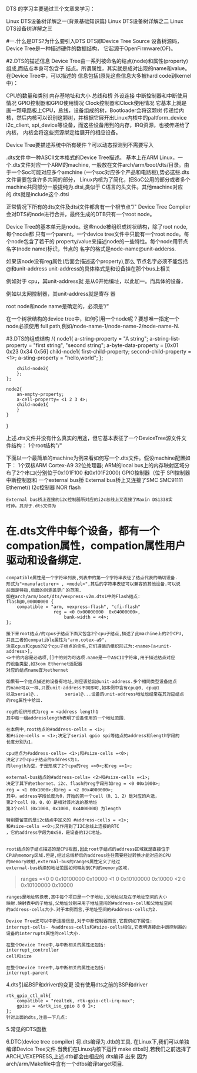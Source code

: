 DTS 的学习主要通过三个文章来学习：

Linux DTS设备树详解之一(背景基础知识篇)
Linux DTS设备树详解之二
Linux DTS设备树详解之三

#一.什么是DTS?为什么要引入DTS
DTS即Device Tree Source 设备树源码，Device Tree是一种描述硬件的数据结构，
它起源于OpenFirmware(OF)。











#2.DTS的描述信息
Device Tree由一系列被命名的结点(node)和属性(property)组成,而结点本身可包含子
结点。所谓属性，其实就是成对出现的name和value。在Device Tree中，可以描述的
信息包括(原先这些信息大多被hard code到kernel中)：

CPU的数量和类别
内存基地址和大小
总线和桥
外设连接
中断控制器和中断使用情况 
GPIO控制器和GPIO使用情况
Clock控制器和Clock使用情况
	它基本上就是画一颗电路板上CPU，总线，设备组成的树，Bootloader会将这颗树
传递给内核，然后内核可以识别这颗树，并根据它展开出Linux内核中的paltform_device
i2c_client, spi_device等设备，而这些设备用到的内存，IRQ资源，也被传递给了内核，
内核会将这些资源绑定给展开的相应设备。

Device Tree要描述系统中所有硬件？可以动态探测到不需要写入

.dts文件中一种ASCII文本格式的Device Tree描述。
基本上在ARM Linux，一个.dts文件对应一个ARM的machine,
一般放在文件arch/arm/boot/dts/目录。由于一个Soc可能对应多个amchine
(一个soc对应多个产品和电路板),势必这些.dts文件需要包含许多共同的部分，
Linux内核为了简化，把SoC公用的部分或者多个machine共同部分一般提纯为.dtsi,类似于
C语言的头文件。其他machine对应的.dts就是include这个.dtsi


正常情况下所有的dts文件及dtsi文件都含有一个根节点“/" 
Device Tree Compiler会对DTS的node进行合并，最终生成的DTB只有一个root node。

Device Tree的基本单元是node。这些node被组织成树状结构，除了root node,每个node都 
只有一个parent。一个device tree文件中只能有一个root node。每个node包含了若干的
property/value来描述node的一些特性。每个node用节点名字(node name)标识，节点的
名字的格式是node-name@unit-adderss.

如果该node没有reg属性(后面会描述这个property),那么 节点名字必须不能包括@和unit-address
unit-address的具体格式是和设备挂在那个bus上相关

例如对于 cpu，其unit-address就
是从0开始编址，以此加一。而具体的设备，

例如以太网控制器，其unit-address就是寄存
器

root node和node name是确定的，必须是”/“

在一个树状结构的device tree中，如何引用一个node呢？要想唯一指定一个node必须使用
full path,例如/node-name-1/node-name-2/node-name-N.


#3.DTS的组成结构
/{
	node1{
		a-string-property = "A string";
		a-string-list-property = "first string", "second string";
		a-byte-data-property   = [0x01 0x23 0x34 0x56]
		child-node1{
			first-child-property;
			second-child-property = <1>;
			a-sting-property = "hello,world";
		};

		child-node2{
		};
	};

	node2{
		an-empty-property;
		a-cell-property= <1 2 3 4>;
		child-node1{
		}
	}
	
}

上述.dts文件并没有什么真实的用途，但它基本表征了一个DeviceTree源文件文件结构：
1个root结构"/"

下面以一个最简单的machine为例来看如何写一个.dts文件。假设machine配置如下：
1个双核ARM Cortex-A9 32位处理器;
ARM的local bus上的内存映射区域分布了2个串口(分别位于0x101F100 和0x101F2000)
	GPIO控制器（位于
	SPI控制器
	中断控制器和
	一个external bus桥
	External bus桥上又连接了SMC SMC91111 Ethernet()
	                        I2c控制器
							NOR flash

	External bus桥上连接的i2c控制器所对应的i2c总线上又连接了Maxin DS1338实
	时钟。其对于.dts文件为

#	在.dts文件中每个设备，都有一个compation属性，compation属性用户驱动和设备绑定.
	compatible属性是一个字符串列表,列表中的第一个字符串表征了结点代表的确切设备.
	形式为"<manufacturer> , <model>",其后的字符串表征可以兼容的其他设备.可以说
	前面是特指,后面的则涵盖更广的范围.
	如在arch/arm/boot/dts/vexpress-v2m.dtsi中的Flash结点:
	flash@0,00000000 {
		compatible = "arm, vexpress-flash", "cfi-flash"
					  reg = <0 0x00000000  0x04000000>,
						  bank-width = <4>;
	};

	接下来root结点/的cpus子结点下面又包含2个cpu子结点,描述了此machine上的2个CPU,
	并且二者的compatible属性为"arm,cotex-a9".
	注意cpus和cpus的2个cpu子结点的命名,它们遵循的组织形式为:<name>[a<unit-address>],
	<>中的内容是必选项,[]中的则为可选项.name是一个ASCII字符串,用于描述结点对应
	的设备类型,如3com Ethernet适配器
	对应的结点name宜为ethernet

	如果有一个结点描述的设备有地址,则应该给出@unit-address.多个相同类型设备结点
	的name可以一样,只要unit-address不同即可,如本例中含有cpu@0, cpu@1
	以及serial@..          serial@...设备的unit-address地址也经常在其对应结点
	的reg属性中给出.

	reg的组织形式为reg = <address length1
	其中每一组addresslength表明了设备使用的一个地址范围.

	在本例中,root结点的#address-cells = <1>;
	和#size-cells = <1>;决定了serial gpio spi等结点的address和length字段的
	长度分别为1.

	cpu结点为#address-cells= <1>;和#size-cells =<0>;
	决定了2个cpu子结点的address为1，
	而length为空，于是形成了2个cpu的reg =<0>;和reg =<1>;

	external-bus结点的#address-cells= <2>和#size-cells =<1>;
	决定了其下的ethernet、i2c、flash的reg字段形如reg = <0 00x1000>;
	reg = <1 00x1000>;和reg = <2 00x4000000>;
	其中，address字段长度为0，开始的第一个cell（0、1、2）是对应的片选，
	第2个cell（0，0，0）是相对该片选的基地址
	第3个cell（0x1000、0x1000、0x4000000）为length

	特别要留意的是i2c结点中定义的 #address-cells = <1>;
	和#size-cells =<0>;又作用到了I2C总线上连接的RTC
	，它的address字段为0x58，是设备的I2C地址。


	root结点的子结点描述的是CPU视图,因此root子结点的address区域就是直接位于
	CPU的memory区域.但是,经过总线桥后的address往往需要经过转换才能对应的CPU
	的memory映射,external-bus的ranges属性定义了经过
	external-bus桥扣的地址范围如何映射到CPU的memory区域.
> ranges =<0 0 0x10100000 0x10000
> <1 0 0x10100000 0x10000
> <2 0 0x10100000 0x10000

	ranges是地址转换表,其中每个项目是一个子地址,父地址以及在子地址空间的大小
	映射.映射表中的子地址,父地址分别采用子地址空间的#address-cell和父地址空间
	的address-cells大小.对于本例而言,子地址空间的#address-cells为2.

	Device Tree还可以中断连接信息,对于中断控制器而言,它提供如下属性:
	interrupt-cells- 与address-cells和#size-cells相似,它表明连接此中断控制器的
	设备的interrupts属性的cell大小.

	在整个Device Tree中,与中断相关的属性还包括:
	interrupt_controller
	cell和size

	在整个Device Tree中,与中断相关的属性还包括:
	interrupt-parent



4.dts引起BSP和driver的变更
没有使用dts之前的BSP和driver

	rtk_gpio_ctl_mlk{
		compatible = "realtek, rtk-gpio-ctl-irq-mux";
		gpios = <&rtk_iso_gpio 8 0 1>;
	};
	针对上面的dts,注意一下几点:


5.常见的DTS函数

6.DTC(device tree compiler)
	将.dts编译为.dtb的工具.
	在Linux下,我们可以单独编译Device Tree文件.当我们在Linux内核下运行
	make dtbs时,若我们之前选择了ARCH_VEXEPRESS,上述.dtb都会由相应的.dts编译
	出来.因为arch/arm/Makefile中含有一个dtbs编译target项目.



